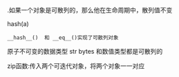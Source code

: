 .如果一个对象是可散列的，那么他在生命周期中，散列值不变

hash(a)

```
__hash__()  和 __eq__()实现了可散列对象
```

 原子不可变的数据类型   str  bytes  和数值类型都是可散列的



zip函数:传入两个可迭代对象，将两个对象一一对应